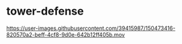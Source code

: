 # tower-defense

https://user-images.githubusercontent.com/39415987/150473416-820570a2-beff-4cf8-9d0e-642b12ff405b.mov

